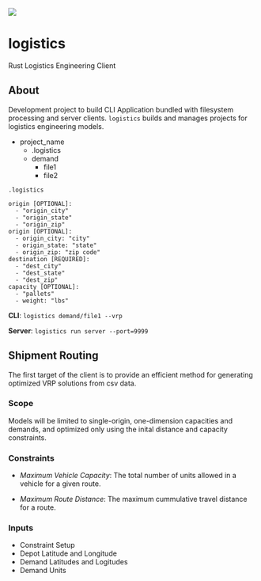 [![](http://meritbadge.herokuapp.com/logistics)](https://crates.io/crates/logistics)

# logistics

Rust Logistics Engineering Client

## About

Development project to build CLI Application bundled with filesystem processing and server clients. `logistics` builds and manages projects for logistics engineering models.

- project_name
  - .logistics
  - demand
     - file1
     - file2

`.logistics`
```.logistics
origin [OPTIONAL]:
  - "origin_city"
  - "origin_state"
  - "origin_zip"
origin [OPTIONAL]:
  - origin_city: "city"
  - origin_state: "state"
  - origin_zip: "zip code"
destination [REQUIRED]:
  - "dest_city"
  - "dest_state"
  - "dest_zip"
capacity [OPTIONAL]:
  - "pallets"
  - weight: "lbs"
```

**CLI**:
`logistics demand/file1 --vrp`

**Server**:
`logistics run server --port=9999`

## Shipment Routing

The first target of the client is to provide an efficient method for generating optimized VRP solutions from csv data.

### Scope

Models will be limited to single-origin, one-dimension capacities and demands, and optimized only using the inital distance and capacity constraints.

### Constraints

- _Maximum Vehicle Capacity_: The total number of units allowed in a vehicle for a given route.

- _Maximum Route Distance_: The maximum cummulative travel distance for a route.

### Inputs

- Constraint Setup
- Depot Latitude and Longitude
- Demand Latitudes and Logitudes
- Demand Units
